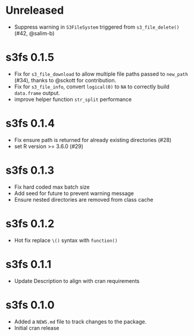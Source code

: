 # Unreleased

* Suppress warning in `S3FileSystem` triggered from `s3_file_delete()` (#42, @salim-b)

# s3fs 0.1.5

* Fix for `s3_file_download` to allow multiple file paths passed to `new_path` (#34), thanks to @sckott for contribution.
* Fix for `s3_file_info`, convert `logical(0)` to `NA` to correctly build `data.frame` output.
* improve helper function `str_split` performance

# s3fs 0.1.4

* Fix ensure path is returned for already existing directories (#28)
* set R version >= 3.6.0 (#29)

# s3fs 0.1.3

* Fix hard coded max batch size
* Add seed for future to prevent warning message
* Ensure nested directories are removed from class cache

# s3fs 0.1.2

* Hot fix replace `\()` syntax with `function()`

# s3fs 0.1.1

* Update Description to align with cran requirements

# s3fs 0.1.0

* Added a `NEWS.md` file to track changes to the package.
* Initial cran release
